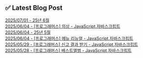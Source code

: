 

## ✅ Latest Blog Post

[2025/07/01 - 25년 6월](https://blog.naver.com/kwmingyu/223917588837?fromRss=true&trackingCode=rss) <br/>
[2025/06/04 - [프로그래머스] 의상 - JavaScript,자바스크립트](https://blog.naver.com/kwmingyu/223888114269?fromRss=true&trackingCode=rss) <br/>
[2025/06/04 - 25년 5월](https://blog.naver.com/kwmingyu/223888044199?fromRss=true&trackingCode=rss) <br/>
[2025/06/04 - [프로그래머스] 메뉴 리뉴얼 - JavaScript,자바스크립트](https://blog.naver.com/kwmingyu/223887973502?fromRss=true&trackingCode=rss) <br/>
[2025/05/29 - [프로그래머스] 신고 결과 받기 - JavaScript,자바스크립트](https://blog.naver.com/kwmingyu/223881708525?fromRss=true&trackingCode=rss) <br/>
[2025/05/28 - [프로그래머스] 베스트앨범 - JavaScript,자바스크립트](https://blog.naver.com/kwmingyu/223881224045?fromRss=true&trackingCode=rss) <br/>
